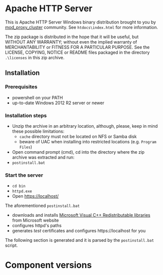 # Apache HTTP Server
This is Apache HTTP Server Windows binary distribution brought to you by [mod_proxy_cluster](http://modcluster.io) community. See ```htdocs\index.html``` for more information.

The zip package is distributed in the hope that it will be useful, but WITHOUT ANY WARRANTY; without even the implied warranty of MERCHANTABILITY or FITNESS FOR A PARTICULAR PURPOSE.
See the LICENSE, COPYING, NOTICE or README files packaged in the directory ```.\licenses``` in this zip archive.

## Installation
### Prerequisites

 * powershell on your PATH
 * up-to-date Windows 2012 R2 server or newer

### Installation steps

 * Unzip the archive in an arbitrary location, although, please, keep in mind these possible limitations:
   * ```cache``` directory must not be located on NFS or Samba disk
   * beware of UAC when installing into restricted locations (e.g. ```Program Files```)
 * Open command prompt (cmd), cd into the directory where the zip archive was extracted and run:
 * ```postinstall.bat```

### Start the server
 * ```cd bin```
 * ```httpd.exe```
 * Open [https://localhost/](https://localhost/)

The aforementioned ```postinstall.bat```
 * downloads and installs [Microsoft Visual C++ Redistributable libraries](https://www.microsoft.com/en-us/download/details.aspx?id=53587) from Microsoft website
 * configures httpd's paths
 * generates *test* certificates and configures https://localhost for you

The following section is generated and it is parsed by the ```postinstall.bat``` script.
# Component versions
